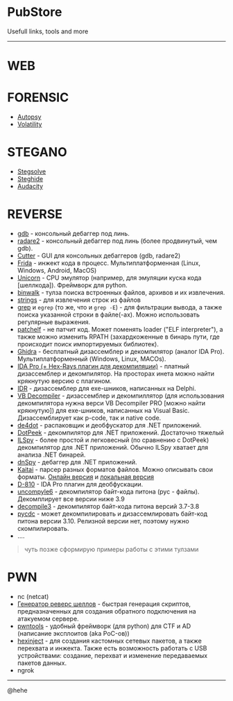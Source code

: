 # PubStore
Usefull links, tools and more

---

# WEB

# FORENSIC
- [Autopsy](https://www.autopsy.com/)
- [Volatility](https://github.com/volatilityfoundation/volatility)

# STEGANO
- [Stegsolve](https://wiki.bi0s.in/steganography/stegsolve/)
- [Steghide](https://steghide.sourceforge.net/)
- [Audacity](https://www.audacityteam.org/)

# REVERSE
- [gdb](https://www.sourceware.org/gdb/) - консольный дебаггер под линь.
- [radare2](https://rada.re/n/) - консольный дебаггер под линь (более продвинутый, чем gdb).
- [Cutter](https://cutter.re/) - GUI для консольных дебаггеров (gdb, radare2)
- [Frida](https://frida.re/docs/examples/windows) - инжект кода в процесс. Мультиплатформенная (Linux, Windows, Android, MacOS)
- [Unicorn](https://www.unicorn-engine.org/) - CPU эмулятор (например, для эмуляции куска кода [шеллкода]). Фреймворк для python.
- [binwalk](https://www.kali.org/tools/binwalk/) - тулза поиска встроенных файлов, архивов и их извлечения.
- [strings](https://linux.die.net/man/1/strings) - для извлечения строк из файлов
- [grep](https://man7.org/linux/man-pages/man1/grep.1.html) и `egrep` (то же, что и `grep -E`) - для фильтрации вывода, а также поиска указанной строки в файле(-ах). Можно использовать регулярные выражения.
- [patchelf](https://manpages.ubuntu.com/manpages/bionic/man1/patchelf.1.html) - не патчит код. Может поменять loader ("ELF interpreter"), а также можно изменить RPATH (захардкоженные в бинарь пути, где происходит поиск импортируемых библиотек).
- [Ghidra](https://github.com/NationalSecurityAgency/ghidra) - бесплатный дизассемблер и декомпилятор (аналог IDA Pro). Мультиплатформенный (Windows, Linux, MACOs).
- [IDA Pro (+ Hex-Rays плагин для декомпиляции)](https://hex-rays.com/ida-pro/) - платный дизассемблер и декомпилятор. На просторах инета можно найти крякнутую версию с плагином.
- [IDR](https://github.com/crypto2011/IDR) - дизассемблер для exe-шников, написанных на Delphi.
- [VB Decompiler](https://www.vb-decompiler.org/products/rus.htm) - дизассемблер и декомпиллятор (для использования декомпилятора нужна верси VB Decompiler PRO [можно найти крякнутую]) для exe-шников, написанных на Visual Basic. Дизассемблирует как p-code, так и native code.
- [de4dot](https://github.com/de4dot/de4dot) - распаковщик и деобфускатор для .NET приложений.
- [DotPeek](https://www.jetbrains.com/decompiler/) - декомпилятор для .NET приложений. Достаточно тяжелый
- [ILSpy](https://github.com/icsharpcode/ILSpy) - более простой и легковесный (по сравнению с DotPeek) декомпилятор для .NET приложений. Обычно ILSpy хватает для анализа .NET бинарей.
- [dnSpy](https://github.com/dnSpy/dnSpy) - дебаггер для .NET приложений.
- [Kaitai](https://github.com/kaitai-io/kaitai_struct_formats) - парсер разных форматов файлов. Можно описывать свои форматы. [Онлайн версия](https://ide.kaitai.io) и [локальная версия](https://github.com/kaitai-io/kaitai_struct_visualizer)
- [D-810](https://eshard.com/posts/d810-deobfuscation-ida-pro) - IDA Pro плагин для деобфускации.
- [uncompyle6](https://pypi.org/project/uncompyle6/) - декомпилятор байт-кода питона (pyc - файлы). Декомплирует все версии ниже 3.9
- [decompile3](https://github.com/rocky/python-decompile3) - декомпилятор байт-кода питона версий 3.7-3.8
- [pycdc](https://github.com/zrax/pycdc) - может декомпилировать и дизаcсемлировать байт-код питона версии 3.10. Релизной версии нет, поэтому нужно скомпилировать.
- ....

> чуть позже сформирую примеры работы с этими тулзами

# PWN
- nc (netcat)
- [Генератор реверс шеллов](https://www.revshells.com/) - быстрая генерация скриптов, предназначенных для создания обратного подключения на атакуемом сервере.
- [pwntools](https://github.com/Gallopsled/pwntools) - удобный фреймворк (для python) для CTF и AD (написание эксплоитов (aka PoC-ов))
- [hexinject](https://hexinject.sourceforge.net/) - для создания кастомных сетевых пакетов, а также перехвата и инжекта. Также есть возможность работать с USB устройствами: создание, перехват и изменение передаваемых пакетов данных.
- ngrok
---
@hehe
